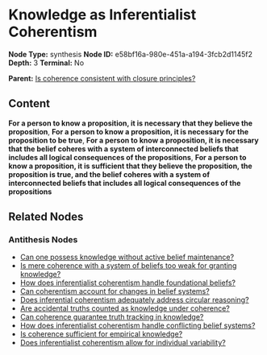 # Knowledge as Inferentialist Coherentism

**Node Type:** synthesis
**Node ID:** e58bf16a-980e-451a-a194-3fcb2d1145f2
**Depth:** 3
**Terminal:** No

**Parent:** [Is coherence consistent with closure principles?](is-coherence-consistent-with-closure-principles-antithesis-e20d119f-eb08-4a64-b848-f5ed81c4189a.md)

## Content

**For a person to know a proposition, it is necessary that they believe the proposition**, **For a person to know a proposition, it is necessary for the proposition to be true**, **For a person to know a proposition, it is necessary that the belief coheres with a system of interconnected beliefs that includes all logical consequences of the propositions**, **For a person to know a proposition, it is sufficient that they believe the proposition, the proposition is true, and the belief coheres with a system of interconnected beliefs that includes all logical consequences of the propositions**

## Related Nodes

### Antithesis Nodes

- [Can one possess knowledge without active belief maintenance?](can-one-possess-knowledge-without-active-belief-maintenance-antithesis-de2a960c-77a1-4522-8138-becf7ee58770.md)
- [Is mere coherence with a system of beliefs too weak for granting knowledge?](is-mere-coherence-with-a-system-of-beliefs-too-weak-for-granting-knowledge-antithesis-b110d92e-c012-4548-abb8-bd81d7a630b5.md)
- [How does inferentialist coherentism handle foundational beliefs?](how-does-inferentialist-coherentism-handle-foundational-beliefs-antithesis-4682160a-b593-4560-b131-64bb250f0bc6.md)
- [Can coherentism account for changes in belief systems?](can-coherentism-account-for-changes-in-belief-systems-antithesis-a0799b45-2b77-4801-807d-13e2d795281d.md)
- [Does inferential coherentism adequately address circular reasoning?](does-inferential-coherentism-adequately-address-circular-reasoning-antithesis-2625935a-501d-4485-b2e9-160ee5640cf9.md)
- [Are accidental truths counted as knowledge under coherence?](are-accidental-truths-counted-as-knowledge-under-coherence-antithesis-4de2fce0-2f34-4590-8bdb-ac912c183667.md)
- [Can coherence guarantee truth tracking in knowledge?](can-coherence-guarantee-truth-tracking-in-knowledge-antithesis-3ac1c6ae-0734-4c2a-9823-be46dc8230ed.md)
- [How does inferentialist coherentism handle conflicting belief systems?](how-does-inferentialist-coherentism-handle-conflicting-belief-systems-antithesis-249466f0-6f6c-4c5f-aa22-7b532032648e.md)
- [Is coherence sufficient for empirical knowledge?](is-coherence-sufficient-for-empirical-knowledge-antithesis-3a240fb8-94e6-4a16-8b99-a9ad70c07aba.md)
- [Does inferentialist coherentism allow for individual variability?](does-inferentialist-coherentism-allow-for-individual-variability-antithesis-e9d357ae-091d-4b9b-940c-530ef630e465.md)
